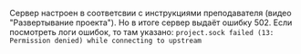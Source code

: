 Сервер настроен в соответсвии с инструкциями преподавателя (видео "Развертывание проекта").
Но в итоге сервер выдаёт ошибку 502.
Если посмотреть логи ошибок, то там указано: `project.sock failed (13: Permission denied) while connecting to upstream`
